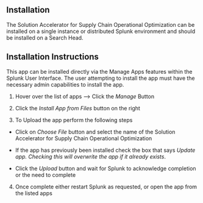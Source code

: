 ## Installation 

The Solution Accelerator for Supply Chain Operational Optimization can be installed on a single instance or distributed Splunk environment and should be installed on a Search Head.

## Installation Instructions

This app can be installed directly via the Manage Apps features within the Splunk User Interface.  The user attempting to install the app must have the necessary admin capabilities to install the app.
1.  Hover over the list of apps --> Click the *Manage* Button
<p align="left">
<!--img src="./Images/splunk_manage_apps.png" height="150px"-->
</p>

2.  Click the *Install App from Files* button on the right
<p align="left">
<!--img src="./Images/splunk_install_app_from_file.png" width="200px"-->
</p>

3.  To Upload the app perform the following steps

* Click on *Choose File* button and select the name of the Solution Accelerator for Supply Chain Operational Optimization
    
* If the app has previously been installed check the box that says *Update app.  Checking this will overwrite the app if it already exists*.

* Click the *Upload* button and wait for Splunk to acknowledge completion or the need to complete
<p align="left" >
<!--img src="./Images/splunk_select_app.png" width="400px"-->
</p>

4.  Once complete either restart Splunk as requested, or open the app from the listed apps
